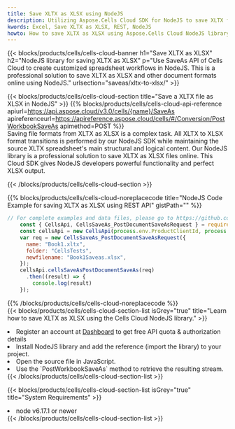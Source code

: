 ```yaml
---
title: Save XLTX as XLSX using NodeJS 
description: Utilizing Aspose.Cells Cloud SDK for NodeJS to save XLTX format file as XLSX format file. 
kwords: Excel, Save XLTX as XLSX, REST, NodeJS
howto: How to save XLTX as XLSX using Aspose.Cells Cloud NodeJS library.
---
```



{{< blocks/products/cells/cells-cloud-banner h1="Save XLTX as XLSX" h2="NodeJS library for saving XLTX as XLSX" p="Use SaveAs API of Cells Cloud to create customized spreadsheet workflows in NodeJS. This is a professional solution to save XLTX as XLSX and other document formats online using NodeJS." urlsection="saveas/xltx-to-xlsx/" >}}

{{< blocks/products/cells/cells-cloud-section  title="Save a XLTX file as XLSX in NodeJS" >}}
{{% blocks/products/cells/cells-cloud-api-reference  apiurl=https://api.aspose.cloud/v3.0/cells/{name}/SaveAs  apireferenceurl=https://apireference.aspose.cloud/cells/#/Conversion/PostWorkbookSaveAs  apimethod=POST %}}
<br/>
Saving file formats from XLTX as XLSX is a complex task. All XLTX to XLSX format transitions is performed by our NodeJS SDK while maintaining the source XLTX spreadsheet's main structural and logical content. Our NodeJS library is a professional solution to save XLTX as XLSX files online. This Cloud SDK gives NodeJS developers powerful functionality and perfect XLSX output.

{{< /blocks/products/cells/cells-cloud-section >}}

{{% blocks/products/cells/cells-cloud-noreplacecode title="NodeJS Code Example for saving XLTX as XLSX using REST API" gistPath="" %}}
  
```js
// For complete examples and data files, please go to https://github.com/aspose-cells-cloud/aspose-cells-cloud-node/
    const { CellsApi, CellsSaveAs_PostDocumentSaveAsRequest } = require("asposecellscloud");
    const cellsApi = new CellsApi(process.env.ProductClientId, process.env.ProductClientSecret);
    var req = new CellsSaveAs_PostDocumentSaveAsRequest({
      name: "Book1.xltx",
      folder: "CellsTests",
      newfilename: "Book1Saveas.xlsx",
    });
    cellsApi.cellsSaveAsPostDocumentSaveAs(req)
      .then((result) => {
        console.log(result)
    });
```
  
{{% /blocks/products/cells/cells-cloud-noreplacecode  %}}
<br/>
{{< blocks/products/cells/cells-cloud-section-list isGrey="true"  title="Learn how to save XLTX as XLSX using the Cells Cloud NodeJS library." >}}
<li>Register an account at <a href="https://dashboard.aspose.cloud/">Dashboard</a> to get free API quota & authorization details</li>
<li>Install NodeJS library and add the reference (import the library) to your project.</li>
<li>Open the source file in JavaScript.</li>
<li>Use the `PostWorkbookSaveAs` method to retrieve the resulting stream.</li>
{{< /blocks/products/cells/cells-cloud-section-list >}}

{{< blocks/products/cells/cells-cloud-section-list isGrey="true"  title="System Requirements" >}}
<li>node v6.17.1 or newer</li>
{{< /blocks/products/cells/cells-cloud-section-list >}}

